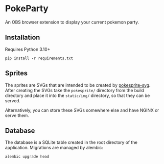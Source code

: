 # PokeParty
An OBS browser extension to display your current pokemon party.

## Installation
Requires Python 3.10+

`pip install -r requirements.txt`

## Sprites
The sprites are SVGs that are intended to be created by [pokesprite-svg](https://github.com/linkian209/pokesprite-svg). After creating the SVGs take the `pokesprite/` directory from the build directory and place it into the `static/img/` directory, so that they can be served.

Alternatively, you can store these SVGs somewhere else and have NGINX or serve them.

## Database
The database is a SQLite table created in the root directory of the application. Migrations are managed by alembic:

`alembic upgrade head`